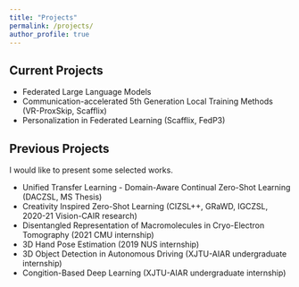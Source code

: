 ```yaml
---
title: "Projects"
permalink: /projects/
author_profile: true
---
```

Current Projects
---
* Federated Large Language Models 
* Communication-accelerated 5th Generation Local Training Methods (VR-ProxSkip, Scafflix)
* Personalization in Federated Learning (Scafflix, FedP3)

Previous Projects
---
I would like to present some selected works.

* Unified Transfer Learning - Domain-Aware Continual Zero-Shot Learning (DACZSL, MS Thesis)
* Creativity Inspired Zero-Shot Learning (CIZSL++, GRaWD, IGCZSL, 2020-21 Vision-CAIR research)
* Disentangled Representation of Macromolecules in Cryo-Electron Tomography (2021 CMU internship)
* 3D Hand Pose Estimation (2019 NUS internship)
* 3D Object Detection in Autonomous Driving (XJTU-AIAR undergraduate internship)
* Congition-Based Deep Learning (XJTU-AIAR undergraduate internship)

